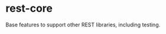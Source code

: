 rest-core
=======================

Base features to support other REST libraries, including testing.